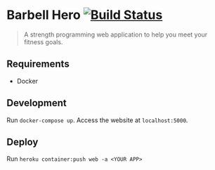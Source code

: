 # Barbell Hero [![Build Status](https://travis-ci.org/Towerism/BarbellHero.svg?branch=master)](https://travis-ci.org/Towerism/BarbellHero)
> A strength programming web application to help you meet your fitness goals.

## Requirements
- Docker

## Development
Run `docker-compose up`. Access the website at `localhost:5000`.

## Deploy
Run `heroku container:push web -a <YOUR APP>`